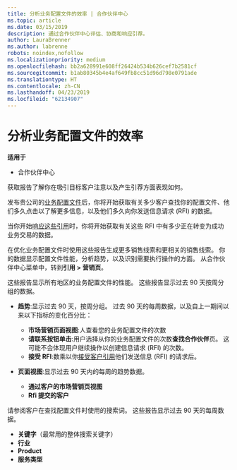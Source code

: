 ```yaml
---
title: 分析业务配置文件的效率 | 合作伙伴中心
ms.topic: article
ms.date: 03/15/2019
description: 通过合作伙伴中心评估、协商和响应引荐。
author: LauraBrenner
ms.author: labrenne
robots: noindex,nofollow
ms.localizationpriority: medium
ms.openlocfilehash: bb2a628991e608ff26424b534b626cef7b2581cf
ms.sourcegitcommit: b1ab80345b4e4af649fb8cc51d96d798e0791ade
ms.translationtype: HT
ms.contentlocale: zh-CN
ms.lasthandoff: 04/23/2019
ms.locfileid: "62134907"
---
```

# <a name="analyze-the-effectiveness-of-your-business-profile"></a>分析业务配置文件的效率
<!-- 
https://go.microsoft.com/fwlink/?linkid=849120
-->

**适用于**

-  合作伙伴中心

获取报告了解你在吸引目标客户注意以及产生引荐方面表现如何。

发布贵公司的[业务配置文件](create-a-marketing-profile.md)后，你将开始获取有关多少客户查找你的配置文件、他们多久点击以了解更多信息，以及他们多久向你发送信息请求 (RFI) 的数据。 

当你开始[响应这些引用](responding-to-referrals.md)时，你将开始获取有关这些 RFI 中有多少正在转变为成功业务交易的数据。

在优化业务配置文件时使用这些报告生成更多销售线索和更相关的销售线索。 你的数据显示配置文件性能，分析趋势，以及识别需要执行操作的方面。 从合作伙伴中心菜单中，转到**引用 > 营销页**。

这些报告显示所有地区的业务配置文件的性能。 这些报告显示过去 90 天按周分组的数据。

*  **趋势**:显示过去 90 天，按周分组。 过去 90 天的每周数据，以及自上一期间以来以下指标的变化百分比：

   * **市场营销页面视图**:人查看您的业务配置文件的次数
   * **请联系按钮单击**:用户选择从你的业务配置文件的次数**查找合作伙伴**页。 这可能不会体现用户继续操作以创建信息请求 (RFI) 的次数。
   * **接受 RFI**:数乘以你[接受客户引用](responding-to-referrals.md)他们发送信息 (RFI) 的请求后。


*  **页面视图**:显示过去 90 天内的每周的趋势数据。
   *  **通过客户的市场营销页视图**
   *  **Rfi 提交的客户**

请参阅客户在查找配置文件时使用的搜索词。 这些报告显示过去 90 天的每周数据。

*  **关键字**（最常用的整体搜索关键字） 
*  **行业**
*  **Product**
*  **服务类型**

